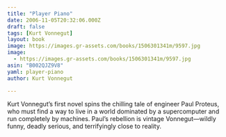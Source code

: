 ```yaml
---
title: "Player Piano"
date: 2006-11-05T20:32:06.000Z
draft: false
tags: [Kurt Vonnegut]
layout: book
image: https://images.gr-assets.com/books/1506301341m/9597.jpg
image: 
  - https://images.gr-assets.com/books/1506301341m/9597.jpg
asin: "B002QJZ9V8"
yaml: player-piano
author: Kurt Vonnegut

---
```


Kurt Vonnegut’s first novel spins the chilling tale of engineer Paul Proteus, who must find a way to live in a world dominated by a supercomputer and run completely by machines. Paul’s rebellion is vintage Vonnegut—wildly funny, deadly serious, and terrifyingly close to reality.